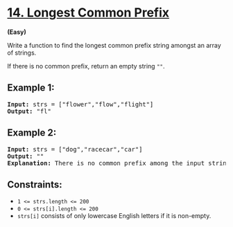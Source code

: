 
# [14. Longest Common Prefix](https://leetcode.com/problems/longest-common-prefix/)

**(Easy)**

Write a function to find the longest common prefix string amongst an array of strings.

If there is no common prefix, return an empty string `""`.

## **Example 1:**

<pre><strong>Input:</strong> strs = ["flower","flow","flight"]
<strong>Output:</strong> "fl"
</pre>

## **Example 2:**

<pre><strong>Input:</strong> strs = ["dog","racecar","car"]
<strong>Output:</strong> ""
<strong>Explanation:</strong> There is no common prefix among the input strings.
</pre>

## **Constraints:**

* `1 <= strs.length <= 200`
* `0 <= strs[i].length <= 200`
* `strs[i]` consists of only lowercase English letters if it is non-empty.

